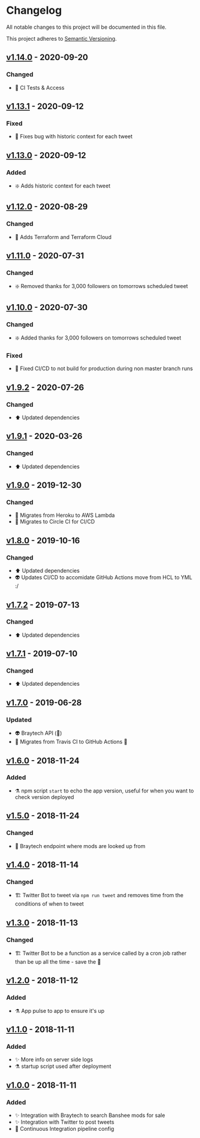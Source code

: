 # Changelog
All notable changes to this project will be documented in this file.

This project adheres to [Semantic Versioning](https://semver.org/spec/v2.0.0.html).

## [v1.14.0] - 2020-09-20
### Changed
- :wrench: CI Tests & Access

## [v1.13.1] - 2020-09-12
### Fixed
- :bug: Fixes bug with historic context for each tweet

## [v1.13.0] - 2020-09-12
### Added
- :sparkle: Adds historic context for each tweet

## [v1.12.0] - 2020-08-29
### Changed
- :rocket: Adds Terraform and Terraform Cloud

## [v1.11.0] - 2020-07-31
### Changed
- :sparkle: Removed thanks for 3,000 followers on tomorrows scheduled tweet

## [v1.10.0] - 2020-07-30
### Changed
- :sparkle: Added thanks for 3,000 followers on tomorrows scheduled tweet

### Fixed
- :wrench: Fixed CI/CD to not build for production during non master branch runs

## [v1.9.2] - 2020-07-26
### Changed
- :arrow_up: Updated dependencies

## [v1.9.1] - 2020-03-26
### Changed
- :arrow_up: Updated dependencies

## [v1.9.0] - 2019-12-30
### Changed
- :rocket: Migrates from Heroku to AWS Lambda
- :rocket: Migrates to Circle CI for CI/CD

## [v1.8.0] - 2019-10-16
### Changed
- :arrow_up: Updated dependencies
- :alien: Updates CI/CD to accomidate GitHub Actions move from HCL to YML :/

## [v1.7.2] - 2019-07-13
### Changed
- :arrow_up: Updated dependencies

## [v1.7.1] - 2019-07-10
### Changed
- :arrow_up: Updated dependencies

## [v1.7.0] - 2019-06-28
### Updated
- :alien: Braytech API (:raised_hands:)
- :rocket: Migrates from Travis CI to GitHub Actions :tada:

## [v1.6.0] - 2018-11-24
### Added
- :alembic: npm script `start` to echo the app version, useful for when you want to check version deployed

## [v1.5.0] - 2018-11-24
### Changed
- :wrench: Braytech endpoint where mods are looked up from

## [v1.4.0] - 2018-11-14
### Changed
- :building_construction: Twitter Bot to tweet via `npm run tweet` and removes time from the conditions of when to tweet

## [v1.3.0] - 2018-11-13
### Changed
- :building_construction: Twitter Bot to be a function as a service called by a cron job rather than be up all the time - save the :evergreen_tree:

## [v1.2.0] - 2018-11-12
### Added
- :alembic: App pulse to app to ensure it's up

## [v1.1.0] - 2018-11-11
### Added
- :sparkles: More info on server side logs
- :alembic: startup script used after deployment

## [v1.0.0] - 2018-11-11
### Added
- :sparkles: Integration with Braytech to search Banshee mods for sale
- :sparkles: Integration with Twitter to post tweets
- :rocket: Continuous Integration pipeline config

[v1.14.0]: https://github.com/cujarrett/banshee-44-mods-bot/compare/v1.13.1...v1.14.0
[v1.13.1]: https://github.com/cujarrett/banshee-44-mods-bot/compare/v1.13.0...v1.13.1
[v1.13.0]: https://github.com/cujarrett/banshee-44-mods-bot/compare/v1.12.0...v1.13.0
[v1.12.0]: https://github.com/cujarrett/banshee-44-mods-bot/compare/v1.11.0...v1.12.0
[v1.11.0]: https://github.com/cujarrett/banshee-44-mods-bot/compare/v1.10.0...v1.11.0
[v1.10.0]: https://github.com/cujarrett/banshee-44-mods-bot/compare/v1.9.2...v1.10.0
[v1.9.2]: https://github.com/cujarrett/banshee-44-mods-bot/compare/v1.9.1...v1.9.2
[v1.9.1]: https://github.com/cujarrett/banshee-44-mods-bot/compare/v1.9.0...v1.9.1
[v1.9.0]: https://github.com/cujarrett/banshee-44-mods-bot/compare/v1.8.0...v1.9.0
[v1.8.0]: https://github.com/cujarrett/banshee-44-mods-bot/compare/v1.7.2...v1.8.0
[v1.7.2]: https://github.com/cujarrett/banshee-44-mods-bot/compare/v1.7.1...v1.7.2
[v1.7.1]: https://github.com/cujarrett/banshee-44-mods-bot/compare/v1.7.0...v1.7.1
[v1.7.0]: https://github.com/cujarrett/banshee-44-mods-bot/compare/v1.6.0...v1.7.0
[v1.6.0]: https://github.com/cujarrett/banshee-44-mods-bot/compare/v1.5.0...v1.6.0
[v1.5.0]: https://github.com/cujarrett/banshee-44-mods-bot/compare/v1.4.0...v1.5.0
[v1.4.0]: https://github.com/cujarrett/banshee-44-mods-bot/compare/v1.3.0...v1.4.0
[v1.3.0]: https://github.com/cujarrett/banshee-44-mods-bot/compare/v1.2.0...v1.3.0
[v1.2.0]: https://github.com/cujarrett/banshee-44-mods-bot/compare/v1.1.0...v1.2.0
[v1.1.0]: https://github.com/cujarrett/banshee-44-mods-bot/compare/v1.0.0...v1.1.0
[v1.0.0]: https://github.com/cujarrett/banshee-44-mods-bot/releases/tag/v1.0.0
